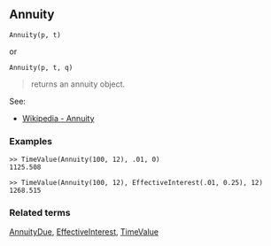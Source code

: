 ## Annuity

```
Annuity(p, t)
```

or 

```
Annuity(p, t, q)
```

> returns an annuity object.
  

See:
* [Wikipedia - Annuity](https://en.wikipedia.org/wiki/Annuity)
 
### Examples

```
>> TimeValue(Annuity(100, 12), .01, 0)
1125.508

>> TimeValue(Annuity(100, 12), EffectiveInterest(.01, 0.25), 12)
1268.515
```

### Related terms 
[AnnuityDue](AnnuityDue.md), [EffectiveInterest](EffectiveInterest.md), [TimeValue](TimeValue.md)